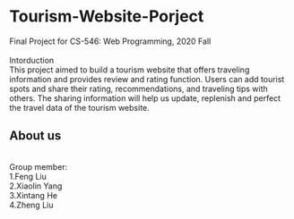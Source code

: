 # Tourism-Website-Porject
 Final Project for CS-546: Web Programming, 2020 Fall<br>
 <br>Intorduction<br>
This project aimed to build a tourism website that offers traveling information and provides review and rating function. Users can add tourist spots and share their rating, recommendations, and traveling tips with others.  The sharing information will help us update, replenish and perfect the travel data of the tourism website.<br>
## About us
<br>
Group member:<br>
1.Feng Liu<br>
2.Xiaolin Yang<br>
3.Xintang He<br>
4.Zheng Liu<br>
